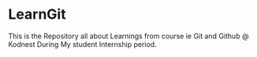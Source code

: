 # LearnGit
This is the Repository all about Learnings from course ie Git and Github @  Kodnest During My student Internship  period.
